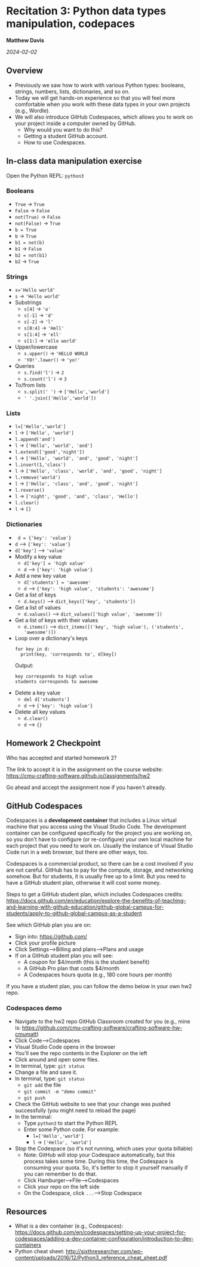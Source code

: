 # Recitation 3: Python data types manipulation, codepaces

__Matthew Davis__

_2024-02-02_

## Overview

* Previously we saw how to work with various Python types: booleans, strings, numbers, lists, dictionaries, and so on.
* Today we will get hands-on experience so that you will feel more comfortable when you work with these data types in your own projects (e.g., Wordle).
* We will also introduce GitHub Codespaces, which allows you to work on your project inside a computer owned by GitHub.
  * Why would you want to do this?
  * Getting a student GitHub account.
  * How to use Codespaces.

## In-class data manipulation exercise

Open the Python REPL: ```python3```

### Booleans
* ```True``` -> ```True```
* ```False``` -> ```False```
* ```not(True)``` -> ```False```
* ```not(False)``` -> ```True```
* ```b = True```
* ```b``` -> ```True```
* ```b1 = not(b)```
* ```b1``` -> ```False```
* ```b2 = not(b1)```
* ```b2``` -> ```True```
### Strings
* ```s='Hello world'```
* ```s``` -> ```'Hello world'```
* Substrings
  * ```s[4]``` -> ```'o'```
  * ```s[-1]``` -> ```'d'```
  * ```s[-2]``` -> ```'l'```
  * ```s[0:4]``` -> ```'Hell'```
  * ```s[1:4]``` -> ```'ell'```
  * ```s[1:]``` -> ```'ello world'```
* Upper/lowercase
  * ```s.upper()``` -> ```'HELLO WORLD```
  * ```'YO!'.lower()``` -> ```'yo!'```
* Queries
  * ```s.find('l')``` -> ```2```
  * ```s.count('l')``` -> ```3```
* To/from lists
  * ```s.split(' ')``` -> ```['Hello','world']```
  * ```' '.join(['Hello','world'])```
### Lists
* ```l=['Hello','world']```
* ```l``` -> ```['Hello', 'world']```
* ```l.append('and')```
* ```l``` -> ```['Hello', 'world', 'and']```
* ```l.extend(['good','night'])```
* ```l``` -> ```['Hello', 'world', 'and', 'good', 'night']```
* ```l.insert(1,'class')```
* ```l``` -> ```['Hello', 'class', 'world', 'and', 'good', 'night']```
* ```l.remove('world')```
* ```l``` -> ```['Hello', 'class', 'and', 'good', 'night']```
* ```l.reverse()```
* ```l``` -> ```['night', 'good', 'and', 'class', 'Hello']```
* ```l.clear()```
* ```l``` -> ```[]```
### Dictionaries
* ``` d = {'key': 'value'}```
* ```d``` --> ```{'key': 'value'}```
* ```d['key']``` --> ```'value'```
* Modify a key value
  * ```d['key'] = 'high value'```
  * ```d``` --> ```{'key': 'high value'}```
* Add a new key value
  * ```d['students'] = 'awesome'```
  * ```d``` --> ```{'key': 'high value', 'students': 'awesome'}```
* Get a list of keys
  * ```d.keys()``` --> ```dict_keys(['key', 'students'])```
* Get a list of values
  * ```d.values()``` --> ```dict_values(['high value', 'awesome'])```
* Get a list of keys with their values
  * ```d.items()``` --> ```dict_items([('key', 'high value'), ('students', 'awesome')])```
* Loop over a dictionary's keys
  ```
  for key in d:
    print(key, 'corresponds to', d[key])
  ``` 
  Output:
  ```
  key corresponds to high value
  students corresponds to awesome
  ```
* Delete a key value
  * ```del d['students']```
  * ```d``` --> ```{'key': 'high value'}```
* Delete all key values
  * ```d.clear()```
  * ```d``` --> ```{}```
  

## Homework 2 Checkpoint

Who has accepted and started homework 2? 

The link to accept it is in the assignment on the course website: https://cmu-crafting-software.github.io//assignments/hw2

Go ahead and accept the assignment now if you haven't already. 

## GitHub Codespaces

Codespaces is a **development container** that includes a Linux virtual machine that you access using the Visual Studio Code. The development container can be configured specifically for the project you are working on, so you don't have to configure (or re-configure) your own local machine for each project that you need to work on. Usually the instance of Visual Studio Code run in a web browser, but there are other ways, too.

Codespaces is a commercial product, so there can be a cost involved if you are not careful. GitHub has to pay for the compute, storage, and networking somehow. But for students, it is usually free up to a limit. But you need to have a GitHub student plan, otherwise it will cost some money.

Steps to get a GitHub student plan, which includes Codespaces credits: https://docs.github.com/en/education/explore-the-benefits-of-teaching-and-learning-with-github-education/github-global-campus-for-students/apply-to-github-global-campus-as-a-student

See which GitHub plan you are on:
* Sign into: https://github.com/
* Click your profile picture
* Click Settings-->Billing and plans-->Plans and usage
* If on a GitHub student plan you will see:
  * A coupon for $4/month (this is the student benefit)
  * A GitHub Pro plan that costs $4/month
  * A Codespaces hours quota (e.g., 180 core hours per month)

If you have a student plan, you can follow the demo below in your own hw2 repo.

### Codespaces demo

* Navigate to the hw2 repo GitHub Classroom created for you (e.g., mine is: https://github.com/cmu-crafting-software/crafting-software-hw-cmumatt)
* Click Code-->Codespaces
* Visual Studio Code opens in the browser
* You'll see the repo contents in the Explorer on the left
* Click around and open some files.
* In terminal, type: `git status`
* Change a file and save it.
* In terminal, type: `git status`
  * `git add` the file
  * `git commit -m "demo commit"`
  * `git push`
* Check the GitHub website to see that your change was pushed successfully (you might need to reload the page)
* In the terminal:
  * Type `python3` to start the Python REPL
  * Enter some Python code. For example:
    * ```l=['Hello','world']```
    * ```l``` -> ```['Hello', 'world']```
* Stop the Codespace (so it's not running, which uses your quota billable)
  * Note: GitHub will stop your Codespace automatically, but this process takes some time. During this time, the Codespace is consuming your quota. So, it's better to stop it yourself manually if you can remember to do that. 
  * Click Hamburger-->File-->Codespaces
  * Click your repo on the left side
  * On the Codespace, click `...`-->Stop Codespace


## Resources
* What is a dev container (e.g., Codespaces): https://docs.github.com/en/codespaces/setting-up-your-project-for-codespaces/adding-a-dev-container-configuration/introduction-to-dev-containers
* Python cheat sheet: http://sixthresearcher.com/wp-content/uploads/2016/12/Python3_reference_cheat_sheet.pdf
